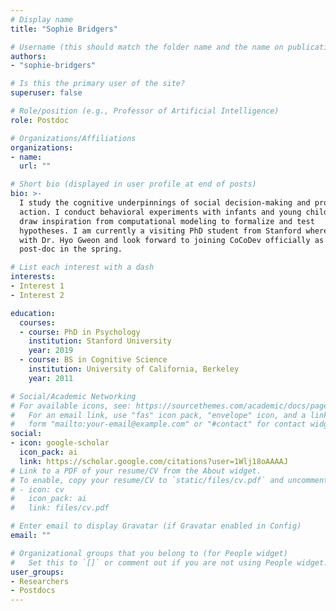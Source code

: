 ```yaml
---
# Display name
title: "Sophie Bridgers"

# Username (this should match the folder name and the name on publications)
authors:
- "sophie-bridgers"

# Is this the primary user of the site?
superuser: false

# Role/position (e.g., Professor of Artificial Intelligence)
role: Postdoc

# Organizations/Affiliations
organizations:
- name: 
  url: ""

# Short bio (displayed in user profile at end of posts)
bio: >-
  I study the cognitive underpinnings of social decision-making and prosocial
  action. I conduct behavioral experiments with infants and young children and
  draw inspiration from computational modeling to formalize and test
  hypotheses. I am currently a visiting PhD student from Stanford where I work
  with Dr. Hyo Gweon and look forward to joining CoCoDev officially as a
  post-doc in the spring.

# List each interest with a dash
interests:
- Interest 1
- Interest 2

education:
  courses:
  - course: PhD in Psychology
    institution: Stanford University
    year: 2019
  - course: BS in Cognitive Science
    institution: University of California, Berkeley
    year: 2011

# Social/Academic Networking
# For available icons, see: https://sourcethemes.com/academic/docs/page-builder/#icons
#   For an email link, use "fas" icon pack, "envelope" icon, and a link in the
#   form "mailto:your-email@example.com" or "#contact" for contact widget.
social:
- icon: google-scholar
  icon_pack: ai
  link: https://scholar.google.com/citations?user=1Wlj18oAAAAJ
# Link to a PDF of your resume/CV from the About widget.
# To enable, copy your resume/CV to `static/files/cv.pdf` and uncomment the lines below.
# - icon: cv
#   icon_pack: ai
#   link: files/cv.pdf

# Enter email to display Gravatar (if Gravatar enabled in Config)
email: ""

# Organizational groups that you belong to (for People widget)
#   Set this to `[]` or comment out if you are not using People widget.
user_groups:
- Researchers
- Postdocs
---
```

